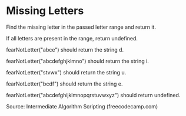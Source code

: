 # Missing Letters

Find the missing letter in the passed letter range and return it.

If all letters are present in the range, return undefined.


fearNotLetter("abce") should return the string d.

fearNotLetter("abcdefghjklmno") should return the string i.

fearNotLetter("stvwx") should return the string u.

fearNotLetter("bcdf") should return the string e.

fearNotLetter("abcdefghijklmnopqrstuvwxyz") should return undefined.

Source: Intermediate Algorithm Scripting (freecodecamp.com)